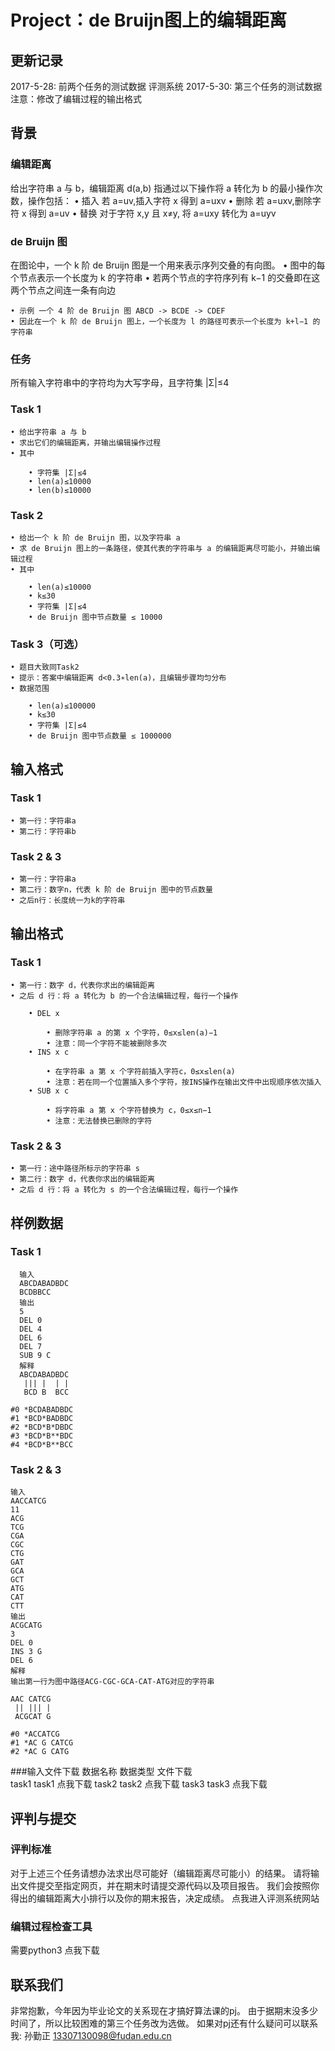 # Project：de Bruijn图上的编辑距离
## 更新记录
2017-5-28:
前两个任务的测试数据
评测系统
2017-5-30:
第三个任务的测试数据
注意：修改了编辑过程的输出格式 

## 背景
### 编辑距离
给出字符串 a 与 b，编辑距离 d(a,b) 指通过以下操作将 a 转化为 b 的最小操作次数，操作包括： 
	• 插入 若 a=uv,插入字符 x 得到 a=uxv
	• 删除 若 a=uxv,删除字符 x 得到 a=uv
	• 替换 对于字符 x,y 且 x≠y, 将 a=uxy 转化为 a=uyv
### de Bruijn 图
在图论中，一个 k 阶 de Bruijn 图是一个用来表示序列交叠的有向图。 
	• 图中的每个节点表示一个长度为 k 的字符串
	• 若两个节点的字符序列有 k−1 的交叠即在这两个节点之间连一条有向边 
	
	• 示例 一个 4 阶 de Bruijn 图 ABCD -> BCDE -> CDEF
	• 因此在一个 k 阶 de Bruijn 图上，一个长度为 l 的路径可表示一个长度为 k+l−1 的字符串

### 任务
所有输入字符串中的字符均为大写字母，且字符集 |Σ|≤4 
### Task 1
	• 给出字符串 a 与 b
	• 求出它们的编辑距离，并输出编辑操作过程
	• 其中 
	
		• 字符集 |Σ|≤4
		• len(a)≤10000
		• len(b)≤10000
### Task 2
	• 给出一个 k 阶 de Bruijn 图，以及字符串 a
	• 求 de Bruijn 图上的一条路径，使其代表的字符串与 a 的编辑距离尽可能小，并输出编辑过程
	• 其中 
	
		• len(a)≤10000
		• k≤30
		• 字符集 |Σ|≤4
		• de Bruijn 图中节点数量 ≤ 10000
### Task 3（可选）
	• 题目大致同Task2
	• 提示：答案中编辑距离 d<0.3∗len(a)，且编辑步骤均匀分布
	• 数据范围 
	
		• len(a)≤100000
		• k≤30
		• 字符集 |Σ|≤4
		• de Bruijn 图中节点数量 ≤ 1000000

## 输入格式
### Task 1
	• 第一行：字符串a
	• 第二行：字符串b
### Task 2 & 3
	• 第一行：字符串a
	• 第二行：数字n，代表 k 阶 de Bruijn 图中的节点数量
	• 之后n行：长度统一为k的字符串

## 输出格式
### Task 1
	• 第一行：数字 d，代表你求出的编辑距离
	• 之后 d 行：将 a 转化为 b 的一个合法编辑过程，每行一个操作 
	
		• DEL x 
		
			• 删除字符串 a 的第 x 个字符，0≤x≤len(a)−1 
			• 注意：同一个字符不能被删除多次 
		• INS x c 
		
			• 在字符串 a 第 x 个字符前插入字符c，0≤x≤len(a)
			• 注意：若在同一个位置插入多个字符，按INS操作在输出文件中出现顺序依次插入 
		• SUB x c 
		
			• 将字符串 a 第 x 个字符替换为 c，0≤x≤n−1 
			• 注意：无法替换已删除的字符 
### Task 2 & 3
	• 第一行：途中路径所标示的字符串 s
	• 第二行：数字 d，代表你求出的编辑距离
	• 之后 d 行：将 a 转化为 s 的一个合法编辑过程，每行一个操作

## 样例数据
### Task 1
```
  输入
  ABCDABADBDC
  BCDBBCC 
  输出
  5
  DEL 0
  DEL 4
  DEL 6
  DEL 7
  SUB 9 C 
  解释
  ABCDABADBDC
   ||| |  | |
   BCD B  BCC

#0 *BCDABADBDC
#1 *BCD*BADBDC
#2 *BCD*B*DBDC
#3 *BCD*B**BDC
#4 *BCD*B**BCC 
```
### Task 2 & 3
```
输入
AACCATCG
11
ACG
TCG
CGA
CGC
CTG
GAT
GCA
GCT
ATG
CAT
CTT 
输出
ACGCATG
3
DEL 0
INS 3 G
DEL 6 
解释
输出第一行为图中路径ACG-CGC-GCA-CAT-ATG对应的字符串

AAC CATCG
 || ||| |
 ACGCAT G

#0 *ACCATCG
#1 *AC G CATCG
#2 *AC G CATG 
```

###输入文件下载
数据名称 数据类型 文件下载 		
task1	task1	点我下载
task2	task2	点我下载
task3	task3	点我下载

## 评判与提交
### 评判标准
对于上述三个任务请想办法求出尽可能好（编辑距离尽可能小）的结果。 请将输出文件提交至指定网页，并在期末时请提交源代码以及项目报告。 我们会按照你得出的编辑距离大小排行以及你的期末报告，决定成绩。 
点我进入评测系统网站 
### 编辑过程检查工具
需要python3 
点我下载 

## 联系我们
非常抱歉，今年因为毕业论文的关系现在才搞好算法课的pj。 
由于据期末没多少时间了，所以比较困难的第三个任务改为选做。
如果对pj还有什么疑问可以联系我: 
孙勤正 13307130098@fudan.edu.cn 

